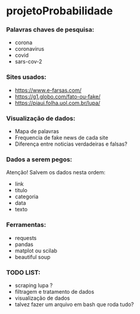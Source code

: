# projetoProbabilidade  

### Palavras chaves de pesquisa:  
- corona  
- coronavirus  
- covid  
- sars-cov-2  

### Sites usados:  
- https://www.e-farsas.com/  
- https://g1.globo.com/fato-ou-fake/  
- https://piaui.folha.uol.com.br/lupa/  

### Visualização de dados:  
- Mapa de palavras  
- Frequencia de fake news de cada site  
- Diferença entre noticias verdadeiras e falsas?  

### Dados a serem pegos:  
Atenção! Salvem os dados nesta ordem:  
- link  
- titulo  
- categoria  
- data  
- texto  

### Ferramentas:  
- requests  
- pandas  
- matplot ou scilab  
- beautiful soup  

### TODO LIST:  
- scraping lupa  ?
- filtragem e tratamento de dados  
- visualização de dados  
- talvez fazer um arquivo em bash que roda tudo?